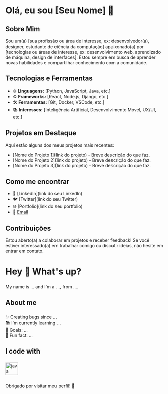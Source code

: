 # Olá, eu sou [Seu Nome] 👋

## Sobre Mim

Sou um(a) [sua profissão ou área de interesse, ex: desenvolvedor(a), designer, estudante de ciência da computação] apaixonado(a) por [tecnologias ou áreas de interesse, ex: desenvolvimento web, aprendizado de máquina, design de interfaces]. Estou sempre em busca de aprender novas habilidades e compartilhar conhecimento com a comunidade.

## Tecnologias e Ferramentas

- 🌐 **Linguagens:** [Python, JavaScript, Java, etc.]
- ⚙️ **Frameworks:** [React, Node.js, Django, etc.]
- 🛠️ **Ferramentas:** [Git, Docker, VSCode, etc.]
- 📚 **Interesses:** [Inteligência Artificial, Desenvolvimento Móvel, UX/UI, etc.]

## Projetos em Destaque

Aqui estão alguns dos meus projetos mais recentes:

- [Nome do Projeto 1](link do projeto) - Breve descrição do que faz.
- [Nome do Projeto 2](link do projeto) - Breve descrição do que faz.
- [Nome do Projeto 3](link do projeto) - Breve descrição do que faz.

## Como me encontrar

- 💼 [LinkedIn](link do seu LinkedIn)
- 🐦 [Twitter](link do seu Twitter)
- 🌐 [Portfolio](link do seu portfolio)
- 📧 [Email](mailto:seuemail@example.com)

## Contribuições

Estou aberto(a) a colaborar em projetos e receber feedback! Se você estiver interessado(a) em trabalhar comigo ou discutir ideias, não hesite em entrar em contato.
<h1 align="left">Hey 👋 What's up?</h1>

###

<p align="left">My name is ... and I'm a ..., from ....</p>

###

<h2 align="left">About me</h2>

###

<p align="left">✨ Creating bugs since ...<br>📚 I'm currently learning ...<br>🎯 Goals: ...<br>🎲 Fun fact: ...</p>

###

<h2 align="left">I code with</h2>

###

<div align="left">
  <img src="https://cdn.jsdelivr.net/gh/devicons/devicon/icons/java/java-original.svg" height="40" alt="java logo"  />
  <img width="12" />
  
</div>

###
Obrigado por visitar meu perfil! 🚀
